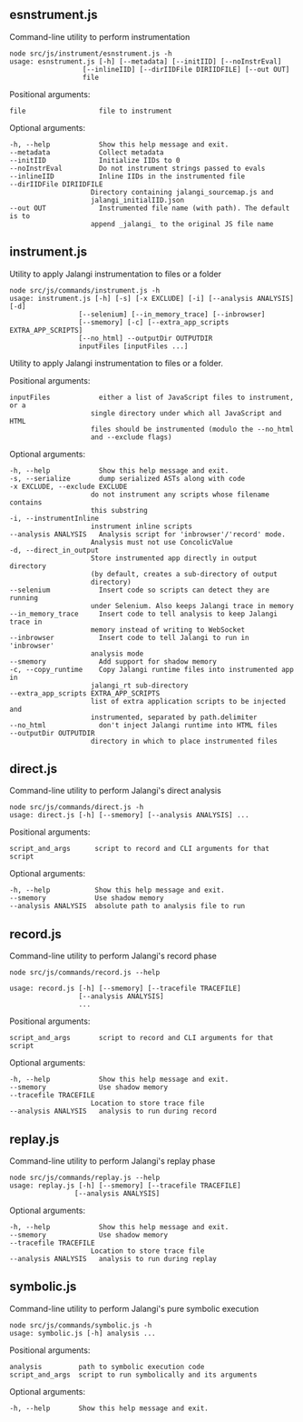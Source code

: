 ## esnstrument.js

Command-line utility to perform instrumentation

    node src/js/instrument/esnstrument.js -h
    usage: esnstrument.js [-h] [--metadata] [--initIID] [--noInstrEval]
                      [--inlineIID] [--dirIIDFile DIRIIDFILE] [--out OUT]
                      file

Positional arguments:

    file                  file to instrument

Optional arguments:

    -h, --help            Show this help message and exit.
    --metadata            Collect metadata
    --initIID             Initialize IIDs to 0
    --noInstrEval         Do not instrument strings passed to evals
    --inlineIID           Inline IIDs in the instrumented file
    --dirIIDFile DIRIIDFILE
                        Directory containing jalangi_sourcemap.js and
                        jalangi_initialIID.json
    --out OUT             Instrumented file name (with path). The default is to
                        append _jalangi_ to the original JS file name


## instrument.js

Utility to apply Jalangi instrumentation to files or a folder

    node src/js/commands/instrument.js -h
    usage: instrument.js [-h] [-s] [-x EXCLUDE] [-i] [--analysis ANALYSIS] [-d]
                     [--selenium] [--in_memory_trace] [--inbrowser]
                     [--smemory] [-c] [--extra_app_scripts EXTRA_APP_SCRIPTS]
                     [--no_html] --outputDir OUTPUTDIR
                     inputFiles [inputFiles ...]

Utility to apply Jalangi instrumentation to files or a folder.

Positional arguments:

    inputFiles            either a list of JavaScript files to instrument, or a
                        single directory under which all JavaScript and HTML
                        files should be instrumented (modulo the --no_html
                        and --exclude flags)

Optional arguments:

    -h, --help            Show this help message and exit.
    -s, --serialize       dump serialized ASTs along with code
    -x EXCLUDE, --exclude EXCLUDE
                        do not instrument any scripts whose filename contains
                        this substring
    -i, --instrumentInline
                        instrument inline scripts
    --analysis ANALYSIS   Analysis script for 'inbrowser'/'record' mode.
                        Analysis must not use ConcolicValue
    -d, --direct_in_output
                        Store instrumented app directly in output directory
                        (by default, creates a sub-directory of output
                        directory)
    --selenium            Insert code so scripts can detect they are running
                        under Selenium. Also keeps Jalangi trace in memory
    --in_memory_trace     Insert code to tell analysis to keep Jalangi trace in
                        memory instead of writing to WebSocket
    --inbrowser           Insert code to tell Jalangi to run in 'inbrowser'
                        analysis mode
    --smemory             Add support for shadow memory
    -c, --copy_runtime    Copy Jalangi runtime files into instrumented app in
                        jalangi_rt sub-directory
    --extra_app_scripts EXTRA_APP_SCRIPTS
                        list of extra application scripts to be injected and
                        instrumented, separated by path.delimiter
    --no_html             don't inject Jalangi runtime into HTML files
    --outputDir OUTPUTDIR
                        directory in which to place instrumented files

## direct.js

Command-line utility to perform Jalangi's direct analysis

	node src/js/commands/direct.js -h
	usage: direct.js [-h] [--smemory] [--analysis ANALYSIS] ...


Positional arguments:
  
	script_and_args      script to record and CLI arguments for that script

Optional arguments:
  
	-h, --help           Show this help message and exit.
    --smemory            Use shadow memory
    --analysis ANALYSIS  absolute path to analysis file to run

## record.js

Command-line utility to perform Jalangi's record phase

    node src/js/commands/record.js --help

    usage: record.js [-h] [--smemory] [--tracefile TRACEFILE]
                     [--analysis ANALYSIS]
                     ...

Positional arguments:

    script_and_args       script to record and CLI arguments for that script

Optional arguments:

    -h, --help            Show this help message and exit.
    --smemory             Use shadow memory
    --tracefile TRACEFILE
                        Location to store trace file
    --analysis ANALYSIS   analysis to run during record

## replay.js

Command-line utility to perform Jalangi's replay phase

	node src/js/commands/replay.js --help
	usage: replay.js [-h] [--smemory] [--tracefile TRACEFILE]
                 	[--analysis ANALYSIS]
                 


Optional arguments:

	-h, --help            Show this help message and exit.
	--smemory             Use shadow memory
	--tracefile TRACEFILE
                        Location to store trace file
    --analysis ANALYSIS   analysis to run during replay
    
## symbolic.js

Command-line utility to perform Jalangi's pure symbolic execution

	node src/js/commands/symbolic.js -h
	usage: symbolic.js [-h] analysis ...


Positional arguments:
  
	analysis         path to symbolic execution code
	script_and_args  script to run symbolically and its arguments

Optional arguments:
  
	-h, --help       Show this help message and exit.
